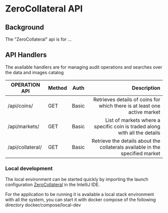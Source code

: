# ZeroCollateral API

## Background
The "ZeroCollateral" api is for ...

## API Handlers
The available handlers are for managing audit operations and searches over the data and images catalog

| OPERATION API        | Method | Auth  |                                                                                                                                     Description |
|----------------------|--------|-------|------------------------------------------------------------------------------------------------------------------------------------------------:|
| /api/coins/ | GET    | Basic | Retrieves details of coins for which there is at least one active market |
| /api/markets/ | GET    | Basic | List of markets where a specific coin is traded along with all the details |
| /api/collateral/ | GET    | Basic | Retrieve the details about the collaterals available in the specified market |

### Local development

The local environment can be started quickly by importing the launch 
configuration [ZeroCollateral](support/config/local/ZeroCollateral.xml) in the IntelliJ IDE.

For the application to be running it is available a local stack environment with all the system, 
you can start it with docker compose of the following directory docker/compose/local-dev
